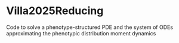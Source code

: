 # Villa2025Reducing
Code to solve a phenotype-structured PDE and the system of ODEs approximating the phenotypic distribution moment dynamics
